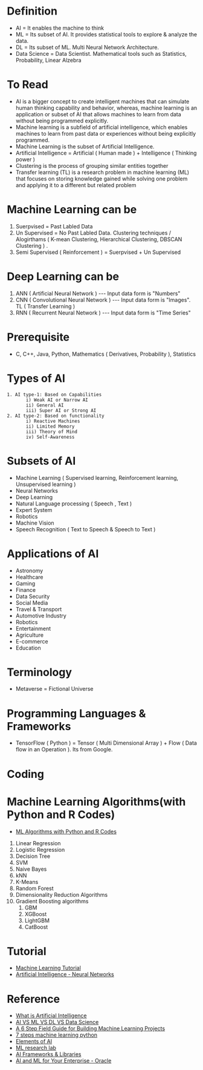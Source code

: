 # Definition
* AI = It enables the machine to think
* ML = Its subset of AI. It provides statistical tools to explore & analyze the data. 
* DL = Its subset of ML. Multi Neural Network Architecture. 
* Data Science = Data Scientist. Mathematical tools such as Statistics, Probability, Linear Alzebra

# To Read
* AI is a bigger concept to create intelligent machines that can simulate human thinking capability and behavior, whereas, machine learning is an application or subset of AI that allows machines to learn from data without being programmed explicitly.
* Machine learning is a subfield of artificial intelligence, which enables machines to learn from past data or experiences without being explicitly programmed.
* Machine Learning is the subset of Artificial Intelligence.
* Artificial Intelligence = Artificial ( Human made ) + Intelligence ( Thinking power ) 
* Clustering is the process of grouping similar entities together
* Transfer learning (TL) is a research problem in machine learning (ML) that focuses on storing knowledge gained while solving one problem and applying it to a different but related problem

# Machine Learning can be
1. Suerpvised = Past Labled Data
2. Un Supervised = No Past Labled Data. Clustering techniques / Alogirthams ( K-mean Clustering, Hierarchical Clustering, DBSCAN Clustering ) . 
3. Semi Supervised ( Reinforcement ) = Suerpvised + Un Supervised
# Deep Learning can be
1. ANN ( Artificial Neural Network )  --- Input data form is "Numbers"
2. CNN ( Convolutional Neural Network ) --- Input data form is "Images". TL ( Transfer Learning )
3. RNN ( Recurrent Neural Network ) --- Input data form is "Time Series"
 

# Prerequisite
* C, C++, Java, Python, Mathematics ( Derivatives, Probability ), Statistics 

# Types of AI
    1. AI type-1: Based on Capabilities
           i) Weak AI or Narrow AI
           ii) General AI
           iii) Super AI or Strong AI
    2. AI type-2: Based on functionality
           i) Reactive Machines
           ii) Limited Memory
           iii) Theory of Mind
           iv) Self-Awareness          

# Subsets of AI
* Machine Learning ( Supervised learning, Reinforcement learning,  Unsupervised learning )
* Neural Networks
* Deep Learning
* Natural Language processing ( Speech , Text ) 
* Expert System
* Robotics
* Machine Vision
* Speech Recognition ( Text to Speech & Speech to Text ) 
# Applications of AI
* Astronomy
* Healthcare
* Gaming
* Finance
* Data Security
* Social Media
* Travel & Transport
* Automotive Industry
* Robotics
* Entertainment
* Agriculture
* E-commerce
* Education
# Terminology
* Metaverse = Fictional Universe
# Programming Languages & Frameworks
* TensorFlow ( Python ) = Tensor ( Multi Dimensional Array ) + Flow ( Data flow in an Operation ). Its from Google.
# Coding

# Machine Learning Algorithms(with Python and R Codes)
* [ML Algorithms with Python and R Codes](https://www.analyticsvidhya.com/blog/2017/09/common-machine-learning-algorithms/)
1. Linear Regression
2. Logistic Regression
3. Decision Tree
4. SVM
5. Naive Bayes
6. kNN
7. K-Means
8. Random Forest
9. Dimensionality Reduction Algorithms
10. Gradient Boosting algorithms
    1. GBM
    2. XGBoost
    3. LightGBM
    4. CatBoost 
# Tutorial
* [Machine Learning Tutorial](https://www.geeksforgeeks.org/machine-learning/?ref=shm)
* [Artificial Intelligence - Neural Networks](https://www.tutorialspoint.com/artificial_intelligence/artificial_intelligence_neural_networks.htm)
# Reference
  * [What is Artificial Intelligence](https://www.youtube.com/watch?v=ad79nYk2keg)
  * [AI VS ML VS DL VS Data Science](https://www.youtube.com/watch?v=k2P_pHQDlp0)
  * [A 6 Step Field Guide for Building Machine Learning Projects](https://towardsdatascience.com/a-6-step-field-guide-for-building-machine-learning-projects-6e4554f6e3a1)
  * [7 steps machine learning python](https://www.kdnuggets.com/2015/11/seven-steps-machine-learning-python.html)
  * [Elements of AI](https://www.elementsofai.com/)
  * [ML research lab](https://medium.com/ml-research-lab)
  * [AI Frameworks & Libraries](https://dzone.com/articles/progressive-tools10-best-frameworks-and-libraries)
  * [AI and ML for Your Enterprise - Oracle](https://developer.oracle.com/developer-live/ai-ml-enterprise/)
  


     
     
